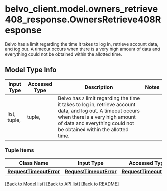# belvo_client.model.owners_retrieve408_response.OwnersRetrieve408Response

Belvo has a limit regarding the time it takes to log in, retrieve account data, and log out. A timeout occurs when there is a very high amount of data and everything could not be obtained within the allotted time.   

## Model Type Info
Input Type | Accessed Type | Description | Notes
------------ | ------------- | ------------- | -------------
list, tuple,  | tuple,  | Belvo has a limit regarding the time it takes to log in, retrieve account data, and log out. A timeout occurs when there is a very high amount of data and everything could not be obtained within the allotted time.    | 

### Tuple Items
Class Name | Input Type | Accessed Type | Description | Notes
------------- | ------------- | ------------- | ------------- | -------------
[**RequestTimeoutError**](RequestTimeoutError.md) | [**RequestTimeoutError**](RequestTimeoutError.md) | [**RequestTimeoutError**](RequestTimeoutError.md) |  | 

[[Back to Model list]](../../README.md#documentation-for-models) [[Back to API list]](../../README.md#documentation-for-api-endpoints) [[Back to README]](../../README.md)

